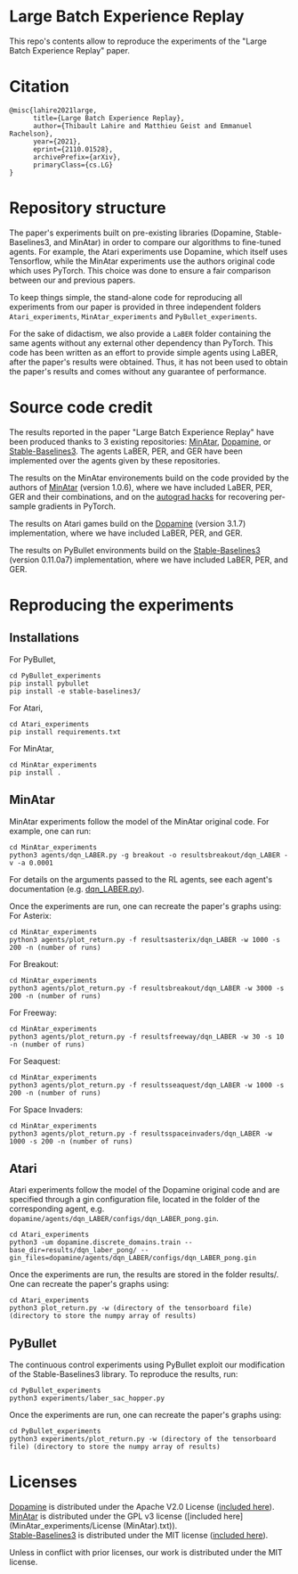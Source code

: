 # Large Batch Experience Replay

This repo's contents allow to reproduce the experiments of the "Large Batch Experience Replay" paper.

# Citation

```
@misc{lahire2021large,
      title={Large Batch Experience Replay}, 
      author={Thibault Lahire and Matthieu Geist and Emmanuel Rachelson},
      year={2021},
      eprint={2110.01528},
      archivePrefix={arXiv},
      primaryClass={cs.LG}
}
```

# Repository structure

The paper's experiments built on pre-existing libraries (Dopamine, Stable-Baselines3, and MinAtar) in order to compare our algorithms to fine-tuned agents. For example, the Atari experiments use Dopamine, which itself uses Tensorflow, while the MinAtar experiments use the authors original code which uses PyTorch. This choice was done to ensure a fair comparison between our and previous papers.

To keep things simple, the stand-alone code for reproducing all experiments from our paper is provided in three independent folders `Atari_experiments`, `MinAtar_experiments` and `PyBullet_experiments`.

For the sake of didactism, we also provide a `LaBER` folder containing the same agents without any external other dependency than PyTorch. This code has been written as an effort to provide simple agents using LaBER, after the paper's results were obtained. Thus, it has not been used to obtain the paper's results and comes without any guarantee of performance.

# Source code credit

The results reported in the paper "Large Batch Experience Replay" have been produced thanks to 3 existing repositories: [MinAtar](https://github.com/kenjyoung/MinAtar), [Dopamine](https://github.com/google/dopamine), or [Stable-Baselines3](https://github.com/DLR-RM/stable-baselines3). The agents LaBER, PER, and GER have been implemented over the agents given by these repositories. 

The results on the MinAtar environements build on the code provided by the authors of [MinAtar](https://github.com/kenjyoung/MinAtar) (version 1.0.6), where we have included LaBER, PER, GER and their combinations, and on the [autograd hacks](https://github.com/cybertronai/autograd-hacks) for recovering per-sample gradients in PyTorch.

The results on Atari games build on the [Dopamine](https://github.com/google/dopamine) (version 3.1.7) implementation, where we have included LaBER, PER, and GER.

The results on PyBullet environments build on the [Stable-Baselines3](https://github.com/DLR-RM/stable-baselines3) (version 0.11.0a7) implementation, where we have included LaBER, PER, and GER.

# Reproducing the experiments

## Installations

For PyBullet, 
```
cd PyBullet_experiments
pip install pybullet
pip install -e stable-baselines3/
```

For Atari, 
```
cd Atari_experiments
pip install requirements.txt
```

For MinAtar, 
```
cd MinAtar_experiments
pip install .
```


## MinAtar

MinAtar experiments follow the model of the MinAtar original code. For example, one can run:

```
cd MinAtar_experiments
python3 agents/dqn_LABER.py -g breakout -o resultsbreakout/dqn_LABER -v -a 0.0001
```

For details on the arguments passed to the RL agents, see each agent's documentation (e.g. [dqn_LABER.py](agents/dqn_LABER.py)).

Once the experiments are run, one can recreate the paper's graphs using:
For Asterix: 
```
cd MinAtar_experiments
python3 agents/plot_return.py -f resultsasterix/dqn_LABER -w 1000 -s 200 -n (number of runs) 
```
For Breakout: 
```
cd MinAtar_experiments
python3 agents/plot_return.py -f resultsbreakout/dqn_LABER -w 3000 -s 200 -n (number of runs) 
```
For Freeway: 
```
cd MinAtar_experiments
python3 agents/plot_return.py -f resultsfreeway/dqn_LABER -w 30 -s 10 -n (number of runs) 
```
For Seaquest: 
```
cd MinAtar_experiments
python3 agents/plot_return.py -f resultsseaquest/dqn_LABER -w 1000 -s 200 -n (number of runs) 
```
For Space Invaders: 
```
cd MinAtar_experiments
python3 agents/plot_return.py -f resultsspaceinvaders/dqn_LABER -w 1000 -s 200 -n (number of runs) 
```

## Atari

Atari experiments follow the model of the Dopamine original code and are specified through a gin configuration file, located in the folder of the corresponding agent, e.g. `dopamine/agents/dqn_LABER/configs/dqn_LABER_pong.gin`.

```
cd Atari_experiments
python3 -um dopamine.discrete_domains.train --base_dir=results/dqn_laber_pong/ --gin_files=dopamine/agents/dqn_LABER/configs/dqn_LABER_pong.gin
```

Once the experiments are run, the results are stored in the folder results/. One can recreate the paper's graphs using:
```
cd Atari_experiments
python3 plot_return.py -w (directory of the tensorboard file) (directory to store the numpy array of results)
```

## PyBullet

The continuous control experiments using PyBullet exploit our modification of the Stable-Baselines3 library. To reproduce the results, run:

```
cd PyBullet_experiments
python3 experiments/laber_sac_hopper.py
```

Once the experiments are run, one can recreate the paper's graphs using:
```
cd PyBullet_experiments
python3 experiments/plot_return.py -w (directory of the tensorboard file) (directory to store the numpy array of results)
```

# Licenses

[Dopamine](https://github.com/google/dopamine) is distributed under the Apache V2.0 License ([included here](Atari_experiments/LICENSE (DOPAMINE))).   
[MinAtar](https://github.com/kenjyoung/MinAtar) is distributed under the GPL v3 license ([included here](MinAtar_experiments/License (MinAtar).txt)).   
[Stable-Baselines3](https://github.com/DLR-RM/stable-baselines3) is distributed under the MIT license ([included here](LICENSE (SB3))).

Unless in conflict with prior licenses, our work is distributed under the MIT license.

